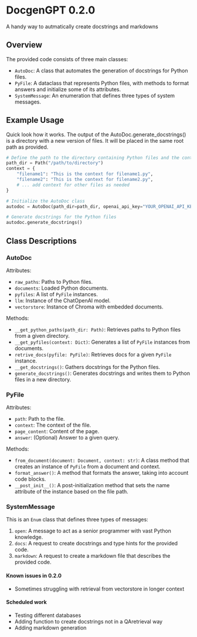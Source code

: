 
# DocgenGPT 0.2.0

A handy way to autmatically create docstrings and markdowns

## Overview

The provided code consists of three main classes:

- `AutoDoc`: A class that automates the generation of docstrings for Python files.
- `PyFile`: A dataclass that represents Python files, with methods to format answers and initialize some of its attributes.
- `SystemMessage`: An enumeration that defines three types of system messages.

## Example Usage

Quick look how it works. The output of the AutoDoc.generate_docstrings() is a directory with a new version of files. 
It will be placed in the same root path as provided.

```python
# Define the path to the directory containing Python files and the context
path_dir = Path("/path/to/directory")
context = {
    "filename1": "This is the context for filename1.py",
    "filename2": "This is the context for filename2.py",
    # ... add context for other files as needed
}

# Initialize the AutoDoc class
autodoc = AutoDoc(path_dir=path_dir, openai_api_key="YOUR_OPENAI_API_KEY", context=context)

# Generate docstrings for the Python files
autodoc.generate_docstrings()
```

## Class Descriptions

### AutoDoc

Attributes:

- `raw_paths`: Paths to Python files.
- `documents`: Loaded Python documents.
- `pyfiles`: A list of `PyFile` instances.
- `llm`: Instance of the ChatOpenAI model.
- `vectorstore`: Instance of Chroma with embedded documents.

Methods:

- `__get_python_paths(path_dir: Path)`: Retrieves paths to Python files from a given directory.
- `__get_pyfiles(context: Dict)`: Generates a list of `PyFile` instances from documents.
- `retrive_docs(pyfile: PyFile)`: Retrieves docs for a given `PyFile` instance.
- `__get_docstrings()`: Gathers docstrings for the Python files.
- `generate_docstrings()`: Generates docstrings and writes them to Python files in a new directory.


### PyFile

Attributes:

- `path`: Path to the file.
- `context`: The context of the file.
- `page_content`: Content of the page.
- `answer`: (Optional) Answer to a given query.

Methods:

- `from_document(document: Document, context: str)`: A class method that creates an instance of `PyFile` from a document and context.
- `format_answer()`: A method that formats the answer, taking into account code blocks.
- `__post_init__()`: A post-initialization method that sets the name attribute of the instance based on the file path.

### SystemMessage

This is an `Enum` class that defines three types of messages:

1. `open`: A message to act as a senior programmer with vast Python knowledge.
2. `docs`: A request to create docstrings and type hints for the provided code.
3. `markdown`: A request to create a markdown file that describes the provided code.

#### Known issues in 0.2.0

- Sometimes struggling with retrieval from vectorstore in longer context


#### Scheduled work
- Testing different databases
- Adding function to create docstrings not in a QAretrieval way
- Adding markdown generation
